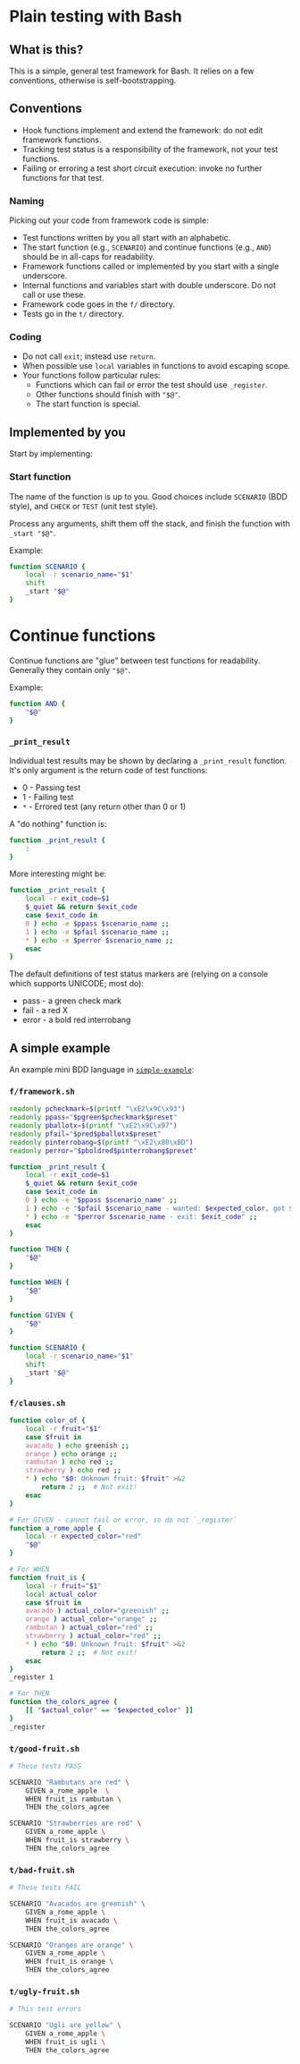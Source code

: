 # Plain testing with Bash

## What is this?

This is a simple, general test framework for Bash.  It relies on a few
conventions, otherwise is self-bootstrapping.

## Conventions

* Hook functions implement and extend the framework: do not edit framework
  functions.
* Tracking test status is a responsibility of the framework, not your test
  functions.
* Failing or erroring a test short circuit execution: invoke no further
  functions for that test.

### Naming

Picking out your code from framework code is simple:

* Test functions written by you all start with an alphabetic.
* The start function (e.g., `SCENARIO`) and continue functions (e.g., `AND`)
  should be in all-caps for readability.
* Framework functions called or implemented by you start with a single
  underscore.
* Internal functions and variables start with double underscore.  Do not call
  or use these.
* Framework code goes in the `f/` directory.
* Tests go in the `t/` directory.

### Coding

* Do not call `exit`; instead use `return`.
* When possible use `local` variables in functions to avoid escaping scope.
* Your functions follow particular rules:
   * Functions which can fail or error the test should use `_register`.
   * Other functions should finish with `"$@"`.
   * The start function is special.

## Implemented by you

Start by implementing:

### Start function

The name of the function is up to you.  Good choices include `SCENARIO` (BDD
style), and `CHECK` or `TEST` (unit test style).

Process any arguments, shift them off the stack, and finish the function with
`_start "$@"`.

Example:

```bash
function SCENARIO {
    local -r scenario_name="$1"
    shift
    _start "$@"
}
```

# Continue functions

Continue functions are "glue" between test functions for readability.
Generally they contain only `"$@"`.

Example:

```bash
function AND {
    "$@"
}
```

### `_print_result`

Individual test results may be shown by declaring a `_print_result` function.
It's only argument is the return code of test functions:

* 0 - Passing test
* 1 - Failing test
* `*` - Errored test (any return other than 0 or 1)

A "do nothing" function is:

```bash
function _print_result {
    :
}
```

More interesting might be:

```bash
function _print_result {
    local -r exit_code=$1
    $_quiet && return $exit_code
    case $exit_code in
    0 ) echo -e $ppass $scenario_name ;;
    1 ) echo -e $pfail $scenario_name ;;
    * ) echo -e $perror $scenario_name ;;
    esac
}
```

The default definitions of test status markers are (relying on a console which
supports UNICODE; most do):

* pass - a green check mark
* fail - a red X
* error - a bold red interrobang

## A simple example

An example mini BDD language in [`simple-example`](simple-example/):

### `f/framework.sh`

```bash
readonly pcheckmark=$(printf "\xE2\x9C\x93")
readonly ppass="$pgreen$pcheckmark$preset"
readonly pballotx=$(printf "\xE2\x9C\x97")
readonly pfail="$pred$pballotx$preset"
readonly pinterrobang=$(printf "\xE2\x80\xBD")
readonly perror="$pboldred$pinterrobang$preset"

function _print_result {
    local -r exit_code=$1
    $_quiet && return $exit_code
    case $exit_code in
    0 ) echo -e "$ppass $scenario_name" ;;
    1 ) echo -e "$pfail $scenario_name - wanted: $expected_color, got $actual_color" ;;
    * ) echo -e "$perror $scenario_name - exit: $exit_code" ;;
    esac
}

function THEN {
    "$@"
}

function WHEN {
    "$@"
}

function GIVEN {
    "$@"
}

function SCENARIO {
    local -r scenario_name="$1"
    shift
    _start "$@"
}

```

### `f/clauses.sh`

```bash
function color_of {
    local -r fruit="$1"
    case $fruit in
    avacado ) echo greenish ;;
    orange ) echo orange ;;
    rambutan ) echo red ;;
    strawberry ) echo red ;;
    * ) echo "$0: Unknown fruit: $fruit" >&2
        return 2 ;;  # Not exit!
    esac
}

# For GIVEN - cannot fail or error, so do not `_register`
function a_rome_apple {
    local -r expected_color="red"
    "$@"
}

# For WHEN
function fruit_is {
    local -r fruit="$1"
    local actual_color
    case $fruit in
    avacado ) actual_color="greenish" ;;
    orange ) actual_color="orange" ;;
    rambutan ) actual_color="red" ;;
    strawberry ) actual_color="red" ;;
    * ) echo "$0: Unknown fruit: $fruit" >&2
        return 2 ;;  # Not exit!
    esac
}
_register 1

# For THEN
function the_colors_agree {
    [[ "$actual_color" == "$expected_color" ]]
}
_register
```

### `t/good-fruit.sh`

```bash
# These tests PASS

SCENARIO "Rambutans are red" \
    GIVEN a_rome_apple  \
    WHEN fruit_is rambutan \
    THEN the_colors_agree

SCENARIO "Strawberries are red" \
    GIVEN a_rome_apple \
    WHEN fruit_is strawberry \
    THEN the_colors_agree
```

### `t/bad-fruit.sh`

```bash
# These tests FAIL

SCENARIO "Avacados are greenish" \
    GIVEN a_rome_apple \
    WHEN fruit_is avacado \
    THEN the_colors_agree

SCENARIO "Oranges are orange" \
    GIVEN a_rome_apple \
    WHEN fruit_is orange \
    THEN the_colors_agree
```

### `t/ugly-fruit.sh`

```bash
# This test errors

SCENARIO "Ugli are yellow" \
    GIVEN a_rome_apple \
    WHEN fruit_is ugli \
    THEN the_colors_agree
```

